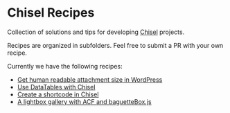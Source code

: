 # Chisel Recipes
Collection of solutions and tips for developing [Chisel](https://github.com/xfiveco/generator-chisel) projects.

Recipes are organized in subfolders. Feel free to submit a PR with your own recipe.

Currently we have the following recipes:

- [Get human readable attachment size in WordPress](https://github.com/xfiveco/chisel-recipes/tree/master/wp-attachment-size)
- [Use DataTables with Chisel](https://github.com/xfiveco/chisel-recipes/tree/master/datatables)
- [Create a shortcode in Chisel](https://github.com/xfiveco/chisel-recipes/tree/master/shortcodes)
- [A lightbox gallery with ACF and baguetteBox.js](acf-gallery-lightbox)
